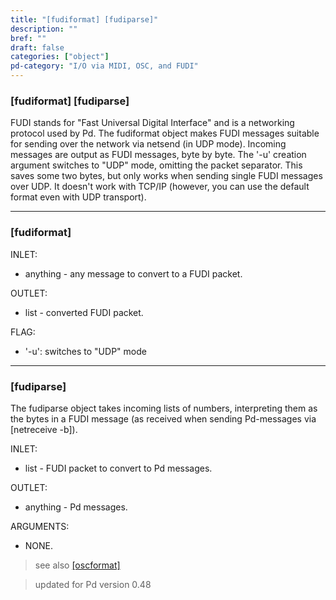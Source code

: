 ```yaml
---
title: "[fudiformat] [fudiparse]"
description: ""
bref: ""
draft: false
categories: ["object"]
pd-category: "I/O via MIDI, OSC, and FUDI"
---
```


### [fudiformat] [fudiparse]

FUDI stands for "Fast Universal Digital Interface" and is a networking protocol used by Pd. The fudiformat object makes FUDI messages suitable for sending over the network via netsend (in UDP mode). Incoming messages are output as FUDI messages, byte by byte. The '-u' creation argument switches to "UDP" mode, omitting the packet separator. This saves some two bytes, but only works when sending single FUDI messages over UDP. It doesn't work with TCP/IP (however, you can use the default format even with UDP transport).

---------------------


### [fudiformat]

INLET:

- anything - any message to convert to a FUDI packet.

OUTLET:

- list - converted FUDI packet.

FLAG:

- '-u': switches to "UDP" mode

---------------------

### [fudiparse]

The fudiparse object takes incoming lists of numbers, interpreting them as the bytes in a FUDI message (as received when sending Pd-messages via [netreceive -b]).

INLET:

- list - FUDI packet to convert to Pd messages.

OUTLET:

- anything - Pd messages.

ARGUMENTS:

- NONE.
 
 
> see also [[oscformat]](../osc-format-parse) 

> updated for Pd version 0.48